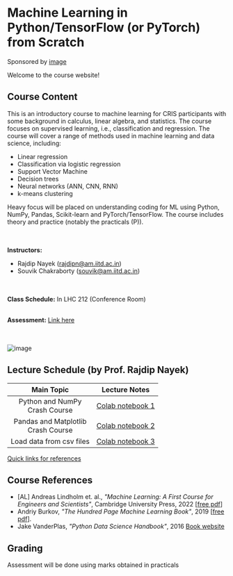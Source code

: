 # Machine Learning in Python/TensorFlow (or PyTorch) from Scratch 
Sponsored by [image](https://github.com/coursesAM/CRIS2024/assets/109568856/7c9fa0d3-63f1-4f31-b333-607fb96491ae)

Welcome to the course website!

## Course Content
This is an introductory course to machine learning for CRIS participants with some background in calculus, linear algebra, and statistics. The course focuses on supervised learning, i.e., classification and regression. The course will cover a range of methods used in machine learning and data science, including:
- Linear regression
- Classification via logistic regression
- Support Vector Machine 
- Decision trees
- Neural networks (ANN, CNN, RNN)
- k-means clustering

Heavy focus will be placed on understanding coding for ML using Python, NumPy, Pandas, Scikit-learn and PyTorch/TensorFlow.
The course includes theory and practice (notably the practicals (P)). 

<br> <br>
**Instructors:** 
* Rajdip Nayek (rajdipn@am.iitd.ac.in) 
* Souvik Chakraborty (souvik@am.iitd.ac.in)                 

<br> <br>
**Class Schedule:** In LHC 212 (Conference Room)
<br> <br>

**Assessment:** [Link here](https://docs.google.com/spreadsheets/d/1oaMR--Ofa2Eu0D2LOyaoEWSXh9rScNR0IEASY-Cl-B8/edit?usp=sharing)

<br> <br>
![image](https://github.com/coursesAM/CRIS2024/assets/109568856/4ab3910d-6044-4b56-a66f-bfb0964ba97c)





## Lecture Schedule (by Prof. Rajdip Nayek)
| Main Topic |Lecture Notes | 
|:----------:|:------------------------------:|
| Python and NumPy <br> Crash Course|  [Colab notebook 1](https://colab.research.google.com/drive/1MvKS3JogqtJHrBfzyFMOcOa0eVskMB4S#scrollTo=el7ocr07qte-) |
| Pandas and Matplotlib <br> Crash Course|  [Colab notebook 2](https://colab.research.google.com/drive/1sl88MXV_6cictN1vaSEd6J_82swB9zYt) |
| Load data from csv files |  [Colab notebook 3](https://colab.research.google.com/drive/1sl88MXV_6cictN1vaSEd6J_82swB9zYt) |

[Quick links for references](https://vedraiyani.github.io/notes-1/ipynb/index.html)

## Course References
* [AL] Andreas Lindholm et. al., *"Machine Learning: A First Course for Engineers and Scientists"*, Cambridge University Press, 2022 [[free pdf](http://smlbook.org/book/sml-book-draft-latest.pdf)]
* Andriy Burkov, *"The Hundred Page Machine Learning Book"*, 2019 [[free pdf](http://ema.cri-info.cm/wp-content/uploads/2019/07/2019BurkovTheHundred-pageMachineLearning.pdf)].
* Jake VanderPlas, *"Python Data Science Handbook"*, 2016 [Book website](https://jakevdp.github.io/PythonDataScienceHandbook/index.html)

## Grading  
Assessment will be done using marks obtained in practicals

